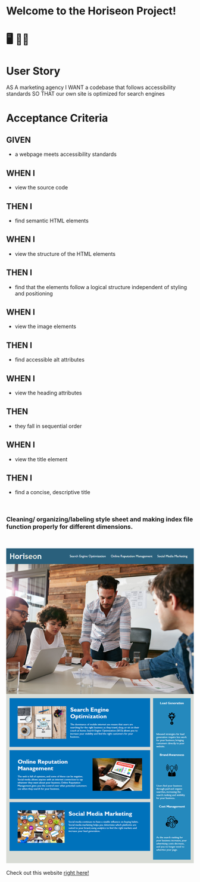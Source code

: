 # Welcome to the Horiseon Project!

# 🖥️ 🧑‍💼

User Story
================
AS A marketing agency
I WANT a codebase that follows accessibility standards
SO THAT our own site is optimized for search engines


Acceptance Criteria
======================
## GIVEN 
* a webpage meets accessibility standards
## WHEN I 
* view the source code
## THEN I 
* find semantic HTML elements
## WHEN I 
* view the structure of the HTML elements
## THEN I 
* find that the elements follow a logical structure independent of styling and positioning
## WHEN I 
* view the image elements
## THEN I 
* find accessible alt attributes
## WHEN I 
* view the heading attributes
## THEN 
* they fall in sequential order
## WHEN I 
* view the title element
## THEN I 
* find a concise, descriptive title

<p>&nbsp;</p>

### Cleaning/ organizing/labeling style sheet and making index file function properly for different dimensions.

<p>&nbsp;</p>

![Horiseon Mock-up Photo:](https://raw.githubusercontent.com/VAalchemist/horiseonProject/main/Develope/images/horiseon-mock-up.png)

Check out this website  [right here!](https://vaalchemist.github.io/horiseonProject/)
